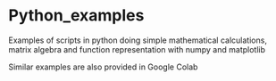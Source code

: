 # Python_examples

Examples of scripts in python doing simple mathematical calculations, matrix algebra and function representation with numpy and matplotlib

Similar examples are also provided in Google Colab
